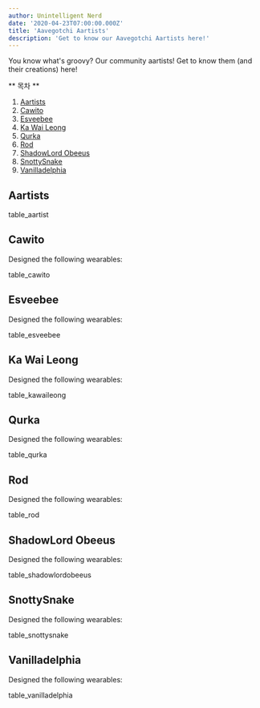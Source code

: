 ```yaml
---
author: Unintelligent Nerd
date: '2020-04-23T07:00:00.000Z'
title: 'Aavegotchi Aartists'
description: 'Get to know our Aavegotchi Aartists here!'
---
```


You know what's groovy? Our community aartists! Get to know them (and their creations) here!

<div class="contentsBox">

** 목차 **

<ol>
<li><a href=#aartists>Aartists</a></li>
<li><a href=#cawito>Cawito</a></li>
<li><a href=#esveebee>Esveebee</a></li>
<li><a href=#ka-wai-leong>Ka Wai Leong</a></li>
<li><a href=#qurka>Qurka</a></li>
<li><a href=#rod>Rod</a></li>
<li><a href=#shadowlord-obeeus>ShadowLord Obeeus</a></li>
<li><a href=#snottysnake>SnottySnake</a></li>
<li><a href=#vanilladelphia>Vanilladelphia</a></li>
</ol>

</div>

## Aartists

table_aartist

## Cawito

Designed the following wearables:

table_cawito

## Esveebee

Designed the following wearables:

table_esveebee

## Ka Wai Leong

Designed the following wearables:

table_kawaileong

## Qurka

Designed the following wearables:

table_qurka

## Rod

Designed the following wearables:

table_rod

## ShadowLord Obeeus

Designed the following wearables:

table_shadowlordobeeus

## SnottySnake

Designed the following wearables:

table_snottysnake

## Vanilladelphia

Designed the following wearables:

table_vanilladelphia